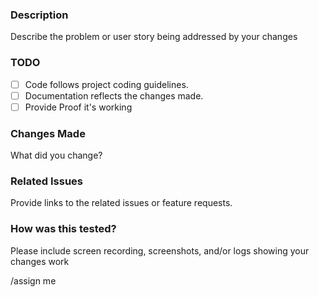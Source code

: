 ### Description
Describe the problem or user story being addressed by your changes

### TODO
<!-- PLEASE feel free to change these to track what needs to be done -->
- [ ] Code follows project coding guidelines.
- [ ] Documentation reflects the changes made.
- [ ] Provide Proof it's working

### Changes Made
What did you change?

### Related Issues
Provide links to the related issues or feature requests.

### How was this tested?
Please include screen recording, screenshots, and/or logs showing your changes work

/assign me 
<!-- Uncomment this next lines if we decide to pay for gitlab lol -->
<!-- /assign_reviewer @alexgmaier111 @abbyjackson200 @alfonsoethan @hmn45 @johnsteve776 -->
<!-- /unassign_reviewer me -->
